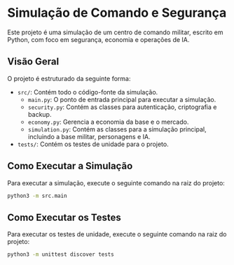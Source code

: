 # Simulação de Comando e Segurança

Este projeto é uma simulação de um centro de comando militar, escrito em Python, com foco em segurança, economia e operações de IA.

## Visão Geral

O projeto é estruturado da seguinte forma:

- `src/`: Contém todo o código-fonte da simulação.
  - `main.py`: O ponto de entrada principal para executar a simulação.
  - `security.py`: Contém as classes para autenticação, criptografia e backup.
  - `economy.py`: Gerencia a economia da base e o mercado.
  - `simulation.py`: Contém as classes para a simulação principal, incluindo a base militar, personagens e IA.
- `tests/`: Contém os testes de unidade para o projeto.

## Como Executar a Simulação

Para executar a simulação, execute o seguinte comando na raiz do projeto:

```bash
python3 -m src.main
```

## Como Executar os Testes

Para executar os testes de unidade, execute o seguinte comando na raiz do projeto:

```bash
python3 -m unittest discover tests
```